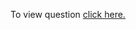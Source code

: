 To view question <a href="https://leetcode.com/problems/rotate-image/" target="_blank">click here.</a>